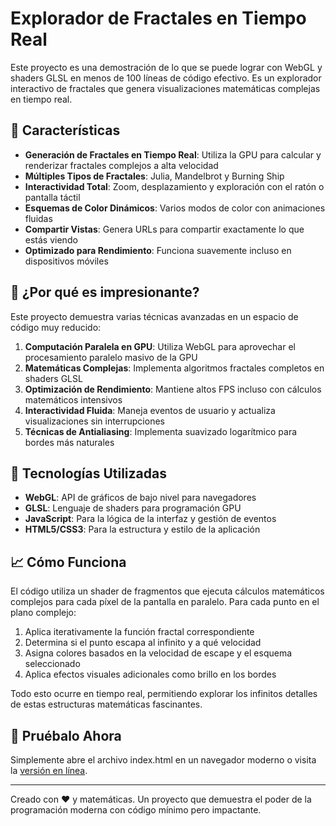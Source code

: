 # Explorador de Fractales en Tiempo Real

Este proyecto es una demostración de lo que se puede lograr con WebGL y shaders GLSL en menos de 100 líneas de código efectivo. Es un explorador interactivo de fractales que genera visualizaciones matemáticas complejas en tiempo real.

## 🌟 Características

- **Generación de Fractales en Tiempo Real**: Utiliza la GPU para calcular y renderizar fractales complejos a alta velocidad
- **Múltiples Tipos de Fractales**: Julia, Mandelbrot y Burning Ship
- **Interactividad Total**: Zoom, desplazamiento y exploración con el ratón o pantalla táctil
- **Esquemas de Color Dinámicos**: Varios modos de color con animaciones fluidas
- **Compartir Vistas**: Genera URLs para compartir exactamente lo que estás viendo
- **Optimizado para Rendimiento**: Funciona suavemente incluso en dispositivos móviles

## 🧠 ¿Por qué es impresionante?

Este proyecto demuestra varias técnicas avanzadas en un espacio de código muy reducido:

1. **Computación Paralela en GPU**: Utiliza WebGL para aprovechar el procesamiento paralelo masivo de la GPU
2. **Matemáticas Complejas**: Implementa algoritmos fractales completos en shaders GLSL
3. **Optimización de Rendimiento**: Mantiene altos FPS incluso con cálculos matemáticos intensivos
4. **Interactividad Fluida**: Maneja eventos de usuario y actualiza visualizaciones sin interrupciones
5. **Técnicas de Antialiasing**: Implementa suavizado logarítmico para bordes más naturales

## 🔧 Tecnologías Utilizadas

- **WebGL**: API de gráficos de bajo nivel para navegadores
- **GLSL**: Lenguaje de shaders para programación GPU
- **JavaScript**: Para la lógica de la interfaz y gestión de eventos
- **HTML5/CSS3**: Para la estructura y estilo de la aplicación

## 📈 Cómo Funciona

El código utiliza un shader de fragmentos que ejecuta cálculos matemáticos complejos para cada píxel de la pantalla en paralelo. Para cada punto en el plano complejo:

1. Aplica iterativamente la función fractal correspondiente
2. Determina si el punto escapa al infinito y a qué velocidad
3. Asigna colores basados en la velocidad de escape y el esquema seleccionado
4. Aplica efectos visuales adicionales como brillo en los bordes

Todo esto ocurre en tiempo real, permitiendo explorar los infinitos detalles de estas estructuras matemáticas fascinantes.

## 🚀 Pruébalo Ahora

Simplemente abre el archivo index.html en un navegador moderno o visita la [versión en línea](https://doz1984.github.io/fractal-explorer/).

---

Creado con ❤️ y matemáticas. Un proyecto que demuestra el poder de la programación moderna con código mínimo pero impactante.